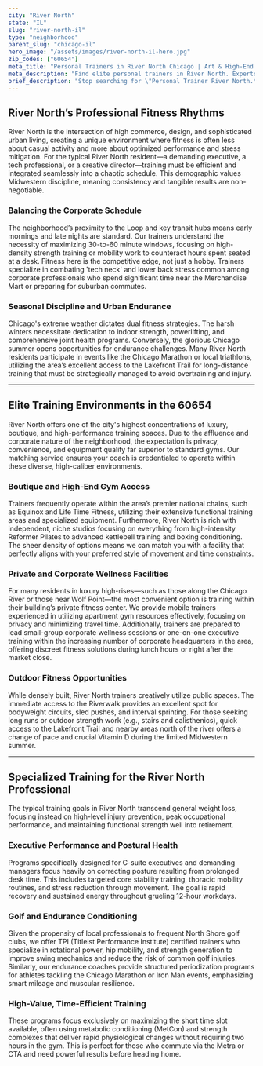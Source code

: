 ```yaml
---
city: "River North"
state: "IL"
slug: "river-north-il"
type: "neighborhood"
parent_slug: "chicago-il"
hero_image: "/assets/images/river-north-il-hero.jpg"
zip_codes: ["60654"]
meta_title: "Personal Trainers in River North Chicago | Art & High-End Fitness"
meta_description: "Find elite personal trainers in River North. Experts in high-end gyms, art district wellness, and urban density training."
brief_description: "Stop searching for \"Personal Trainer River North.\" We specialize in matching ambitious Chicago professionals with elite fitness coaches in the 60654 zip code. Whether you need early-morning strength sessions before the Loop commute or customized post-work flexibility training near the Merchandise Mart, our service connects you to vetted experts in River North's top gyms and private studios. Optimize your performance, improve your posture, and reclaim your valuable time with a tailored fitness strategy starting today."
---
```

## River North’s Professional Fitness Rhythms

River North is the intersection of high commerce, design, and sophisticated urban living, creating a unique environment where fitness is often less about casual activity and more about optimized performance and stress mitigation. For the typical River North resident—a demanding executive, a tech professional, or a creative director—training must be efficient and integrated seamlessly into a chaotic schedule. This demographic values Midwestern discipline, meaning consistency and tangible results are non-negotiable.

### Balancing the Corporate Schedule

The neighborhood’s proximity to the Loop and key transit hubs means early mornings and late nights are standard. Our trainers understand the necessity of maximizing 30-to-60 minute windows, focusing on high-density strength training or mobility work to counteract hours spent seated at a desk. Fitness here is the competitive edge, not just a hobby. Trainers specialize in combating 'tech neck' and lower back stress common among corporate professionals who spend significant time near the Merchandise Mart or preparing for suburban commutes.

### Seasonal Discipline and Urban Endurance

Chicago's extreme weather dictates dual fitness strategies. The harsh winters necessitate dedication to indoor strength, powerlifting, and comprehensive joint health programs. Conversely, the glorious Chicago summer opens opportunities for endurance challenges. Many River North residents participate in events like the Chicago Marathon or local triathlons, utilizing the area’s excellent access to the Lakefront Trail for long-distance training that must be strategically managed to avoid overtraining and injury.

---

## Elite Training Environments in the 60654

River North offers one of the city's highest concentrations of luxury, boutique, and high-performance training spaces. Due to the affluence and corporate nature of the neighborhood, the expectation is privacy, convenience, and equipment quality far superior to standard gyms. Our matching service ensures your coach is credentialed to operate within these diverse, high-caliber environments.

### Boutique and High-End Gym Access

Trainers frequently operate within the area’s premier national chains, such as Equinox and Life Time Fitness, utilizing their extensive functional training areas and specialized equipment. Furthermore, River North is rich with independent, niche studios focusing on everything from high-intensity Reformer Pilates to advanced kettlebell training and boxing conditioning. The sheer density of options means we can match you with a facility that perfectly aligns with your preferred style of movement and time constraints.

### Private and Corporate Wellness Facilities

For many residents in luxury high-rises—such as those along the Chicago River or those near Wolf Point—the most convenient option is training within their building’s private fitness center. We provide mobile trainers experienced in utilizing apartment gym resources effectively, focusing on privacy and minimizing travel time. Additionally, trainers are prepared to lead small-group corporate wellness sessions or one-on-one executive training within the increasing number of corporate headquarters in the area, offering discreet fitness solutions during lunch hours or right after the market close.

### Outdoor Fitness Opportunities

While densely built, River North trainers creatively utilize public spaces. The immediate access to the Riverwalk provides an excellent spot for bodyweight circuits, sled pushes, and interval sprinting. For those seeking long runs or outdoor strength work (e.g., stairs and calisthenics), quick access to the Lakefront Trail and nearby areas north of the river offers a change of pace and crucial Vitamin D during the limited Midwestern summer.

---

## Specialized Training for the River North Professional

The typical training goals in River North transcend general weight loss, focusing instead on high-level injury prevention, peak occupational performance, and maintaining functional strength well into retirement.

### Executive Performance and Postural Health

Programs specifically designed for C-suite executives and demanding managers focus heavily on correcting posture resulting from prolonged desk time. This includes targeted core stability training, thoracic mobility routines, and stress reduction through movement. The goal is rapid recovery and sustained energy throughout grueling 12-hour workdays.

### Golf and Endurance Conditioning

Given the propensity of local professionals to frequent North Shore golf clubs, we offer TPI (Titleist Performance Institute) certified trainers who specialize in rotational power, hip mobility, and strength generation to improve swing mechanics and reduce the risk of common golf injuries. Similarly, our endurance coaches provide structured periodization programs for athletes tackling the Chicago Marathon or Iron Man events, emphasizing smart mileage and muscular resilience.

### High-Value, Time-Efficient Training

These programs focus exclusively on maximizing the short time slot available, often using metabolic conditioning (MetCon) and strength complexes that deliver rapid physiological changes without requiring two hours in the gym. This is perfect for those who commute via the Metra or CTA and need powerful results before heading home.